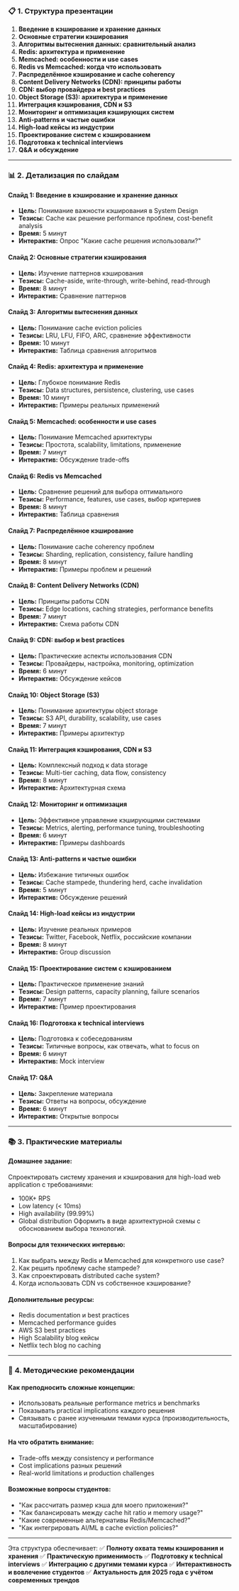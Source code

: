 ### 📋 **1. Структура презентации**

1. **Введение в кэширование и хранение данных**
2. **Основные стратегии кэширования**
3. **Алгоритмы вытеснения данных: сравнительный анализ**
4. **Redis: архитектура и применение**
5. **Memcached: особенности и use cases**
6. **Redis vs Memcached: когда что использовать**
7. **Распределённое кэширование и cache coherency**
8. **Content Delivery Networks (CDN): принципы работы**
9. **CDN: выбор провайдера и best practices**
10. **Object Storage (S3): архитектура и применение**
11. **Интеграция кэширования, CDN и S3**
12. **Мониторинг и оптимизация кэширующих систем**
13. **Anti-patterns и частые ошибки**
14. **High-load кейсы из индустрии**
15. **Проектирование систем с кэшированием**
16. **Подготовка к technical interviews**
17. **Q&A и обсуждение**

---

### 📊 **2. Детализация по слайдам**

#### **Слайд 1: Введение в кэширование и хранение данных**
- **Цель:** Понимание важности кэширования в System Design
- **Тезисы:** Cache как решение performance проблем, cost-benefit analysis
- **Время:** 5 минут
- **Интерактив:** Опрос "Какие cache решения использовали?"

#### **Слайд 2: Основные стратегии кэширования**
- **Цель:** Изучение паттернов кэширования
- **Тезисы:** Cache-aside, write-through, write-behind, read-through
- **Время:** 8 минут
- **Интерактив:** Сравнение паттернов

#### **Слайд 3: Алгоритмы вытеснения данных**
- **Цель:** Понимание cache eviction policies
- **Тезисы:** LRU, LFU, FIFO, ARC, сравнение эффективности
- **Время:** 10 минут
- **Интерактив:** Таблица сравнения алгоритмов

#### **Слайд 4: Redis: архитектура и применение**
- **Цель:** Глубокое понимание Redis
- **Тезисы:** Data structures, persistence, clustering, use cases
- **Время:** 10 минут
- **Интерактив:** Примеры реальных применений

#### **Слайд 5: Memcached: особенности и use cases**
- **Цель:** Понимание Memcached архитектуры
- **Тезисы:** Простота, scalability, limitations, применение
- **Время:** 7 минут
- **Интерактив:** Обсуждение trade-offs

#### **Слайд 6: Redis vs Memcached**
- **Цель:** Сравнение решений для выбора оптимального
- **Тезисы:** Performance, features, use cases, выбор критериев
- **Время:** 8 минут
- **Интерактив:** Таблица сравнения

#### **Слайд 7: Распределённое кэширование**
- **Цель:** Понимание cache coherency проблем
- **Тезисы:** Sharding, replication, consistency, failure handling
- **Время:** 8 минут
- **Интерактив:** Примеры проблем и решений

#### **Слайд 8: Content Delivery Networks (CDN)**
- **Цель:** Принципы работы CDN
- **Тезисы:** Edge locations, caching strategies, performance benefits
- **Время:** 7 минут
- **Интерактив:** Схема работы CDN

#### **Слайд 9: CDN: выбор и best practices**
- **Цель:** Практические аспекты использования CDN
- **Тезисы:** Провайдеры, настройка, monitoring, optimization
- **Время:** 6 минут
- **Интерактив:** Обсуждение кейсов

#### **Слайд 10: Object Storage (S3)**
- **Цель:** Понимание архитектуры object storage
- **Тезисы:** S3 API, durability, scalability, use cases
- **Время:** 7 минут
- **Интерактив:** Примеры архитектур

#### **Слайд 11: Интеграция кэширования, CDN и S3**
- **Цель:** Комплексный подход к data storage
- **Тезисы:** Multi-tier caching, data flow, consistency
- **Время:** 8 минут
- **Интерактив:** Архитектурная схема

#### **Слайд 12: Мониторинг и оптимизация**
- **Цель:** Эффективное управление кэширующими системами
- **Тезисы:** Metrics, alerting, performance tuning, troubleshooting
- **Время:** 6 минут
- **Интерактив:** Примеры dashboards

#### **Слайд 13: Anti-patterns и частые ошибки**
- **Цель:** Избежание типичных ошибок
- **Тезисы:** Cache stampede, thundering herd, cache invalidation
- **Время:** 5 минут
- **Интерактив:** Обсуждение решений

#### **Слайд 14: High-load кейсы из индустрии**
- **Цель:** Изучение реальных примеров
- **Тезисы:** Twitter, Facebook, Netflix, российские компании
- **Время:** 8 минут
- **Интерактив:** Group discussion

#### **Слайд 15: Проектирование систем с кэшированием**
- **Цель:** Практическое применение знаний
- **Тезисы:** Design patterns, capacity planning, failure scenarios
- **Время:** 7 минут
- **Интерактив:** Пример проектирования

#### **Слайд 16: Подготовка к technical interviews**
- **Цель:** Подготовка к собеседованиям
- **Тезисы:** Типичные вопросы, как отвечать, what to focus on
- **Время:** 6 минут
- **Интерактив:** Mock interview

#### **Слайд 17: Q&A**
- **Цель:** Закрепление материала
- **Тезисы:** Ответы на вопросы, обсуждение
- **Время:** 6 минут
- **Интерактив:** Открытые вопросы

---

### 📚 **3. Практические материалы**

#### **Домашнее задание:**
Спроектировать систему хранения и кэширования для high-load web application с требованиями:
- 100K+ RPS
- Low latency (< 10ms)
- High availability (99.99%)
- Global distribution
Оформить в виде архитектурной схемы с обоснованием выбора технологий.

#### **Вопросы для технических интервью:**
1. Как выбрать между Redis и Memcached для конкретного use case?
2. Как решить проблему cache stampede?
3. Как спроектировать distributed cache system?
4. Когда использовать CDN vs собственное кэширование?

#### **Дополнительные ресурсы:**
- Redis documentation и best practices
- Memcached performance guides
- AWS S3 best practices
- High Scalability blog кейсы
- Netflix tech blog по caching

---

### 🎯 **4. Методические рекомендации**

#### **Как преподносить сложные концепции:**
- Использовать реальные performance metrics и benchmarks
- Показывать practical implications каждого решения
- Связывать с ранее изученными темами курса (производительность, масштабирование)

#### **На что обратить внимание:**
- Trade-offs между consistency и performance
- Cost implications разных решений
- Real-world limitations и production challenges

#### **Возможные вопросы студентов:**
- "Как рассчитать размер кэша для моего приложения?"
- "Как балансировать между cache hit ratio и memory usage?"
- "Какие современные альтернативы Redis/Memcached?"
- "Как интегрировать AI/ML в cache eviction policies?"

---

Эта структура обеспечивает:
✅ **Полноту охвата темы кэширования и хранения**
✅ **Практическую применимость**
✅ **Подготовку к technical interviews**
✅ **Интеграцию с другими темами курса**
✅ **Интерактивность и вовлечение студентов**
✅ **Актуальность для 2025 года с учётом современных трендов**